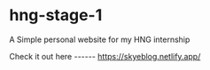 # hng-stage-1
A Simple personal website for my HNG internship


Check it out here ------  https://skyeblog.netlify.app/
